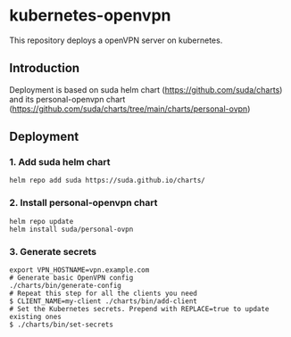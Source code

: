 # kubernetes-openvpn
This repository deploys a openVPN server on kubernetes.

## Introduction
Deployment is based on suda helm chart (https://github.com/suda/charts) and its personal-openvpn chart (https://github.com/suda/charts/tree/main/charts/personal-ovpn)

## Deployment
### 1. Add suda helm chart
`helm repo add suda https://suda.github.io/charts/`

### 2. Install personal-openvpn chart
```
helm repo update
helm install suda/personal-ovpn
```

### 3. Generate secrets
```
export VPN_HOSTNAME=vpn.example.com
# Generate basic OpenVPN config
./charts/bin/generate-config
# Repeat this step for all the clients you need
$ CLIENT_NAME=my-client ./charts/bin/add-client
# Set the Kubernetes secrets. Prepend with REPLACE=true to update existing ones
$ ./charts/bin/set-secrets
```

